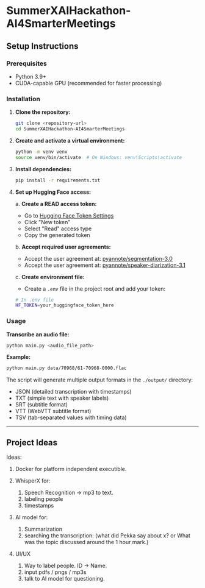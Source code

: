 # SummerXAIHackathon-AI4SmarterMeetings

## Setup Instructions

### Prerequisites

- Python 3.9+
- CUDA-capable GPU (recommended for faster processing)

### Installation

1. **Clone the repository:**

   ```bash
   git clone <repository-url>
   cd SummerXAIHackathon-AI4SmarterMeetings
   ```

2. **Create and activate a virtual environment:**

   ```bash
   python -m venv venv
   source venv/bin/activate  # On Windows: venv\Scripts\activate
   ```

3. **Install dependencies:**

   ```bash
   pip install -r requirements.txt
   ```

4. **Set up Hugging Face access:**

   a. **Create a READ access token:**

   - Go to [Hugging Face Token Settings](https://huggingface.co/settings/tokens)
   - Click "New token"
   - Select "Read" access type
   - Copy the generated token

   b. **Accept required user agreements:**

   - Accept the user agreement at: [pyannote/segmentation-3.0](https://huggingface.co/pyannote/segmentation-3.0)
   - Accept the user agreement at: [pyannote/speaker-diarization-3.1](https://huggingface.co/pyannote/speaker-diarization-3.1)

   c. **Create environment file:**

   - Create a `.env` file in the project root and add your token:

   ```bash
   # In .env file
   HF_TOKEN=your_huggingface_token_here
   ```

### Usage

**Transcribe an audio file:**

```bash
python main.py <audio_file_path>
```

**Example:**

```bash
python main.py data/70968/61-70968-0000.flac
```

The script will generate multiple output formats in the `./output/` directory:

- JSON (detailed transcription with timestamps)
- TXT (simple text with speaker labels)
- SRT (subtitle format)
- VTT (WebVTT subtitle format)
- TSV (tab-separated values with timing data)

---

## Project Ideas

Ideas:

1. Docker for platform independent executible.

2. WhisperX for:

   1. Speech Recognition -> mp3 to text.
   2. labeling people
   3. timestamps

3. AI model for:

   1. Summarization
   2. searching the transcription:
      (what did Pekka say about x? or What was the topic discussed around the 1 hour mark.)

4. UI/UX

   1. Way to label people. ID -> Name.
   2. input pdfs / pngs / mp3s
   3. talk to AI model for questioning.
